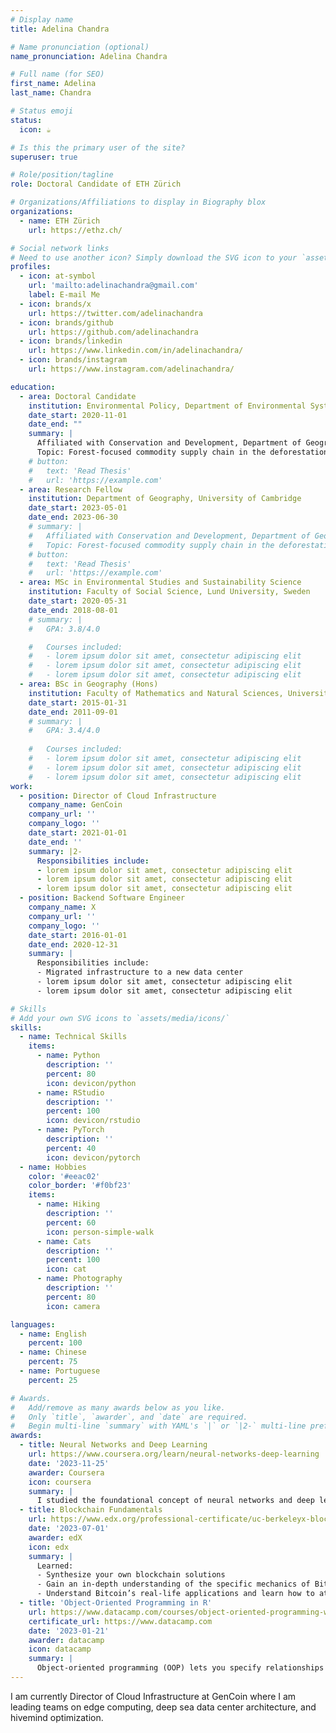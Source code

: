 ```yaml
---
# Display name
title: Adelina Chandra

# Name pronunciation (optional)
name_pronunciation: Adelina Chandra

# Full name (for SEO)
first_name: Adelina
last_name: Chandra

# Status emoji
status:
  icon: ☕️

# Is this the primary user of the site?
superuser: true

# Role/position/tagline
role: Doctoral Candidate of ETH Zürich

# Organizations/Affiliations to display in Biography blox
organizations:
  - name: ETH Zürich
    url: https://ethz.ch/

# Social network links
# Need to use another icon? Simply download the SVG icon to your `assets/media/icons/` folder.
profiles:
  - icon: at-symbol
    url: 'mailto:adelinachandra@gmail.com'
    label: E-mail Me
  - icon: brands/x
    url: https://twitter.com/adelinachandra
  - icon: brands/github
    url: https://github.com/adelinachandra
  - icon: brands/linkedin
    url: https://www.linkedin.com/in/adelinachandra/
  - icon: brands/instagram
    url: https://www.instagram.com/adelinachandra/

education:
  - area: Doctoral Candidate
    institution: Environmental Policy, Department of Environmental System Science, ETH Zürich, Switzerland
    date_start: 2020-11-01
    date_end: ""
    summary: |
      Affiliated with Conservation and Development, Department of Geography, University of Cambridge, United Kingdom \
      Topic: Forest-focused commodity supply chain in the deforestation-risk commodities, focusing on palm oil sector.
    # button:
    #   text: 'Read Thesis'
    #   url: 'https://example.com'
  - area: Research Fellow
    institution: Department of Geography, University of Cambridge
    date_start: 2023-05-01
    date_end: 2023-06-30
    # summary: |
    #   Affiliated with Conservation and Development, Department of Geography, University of Cambridge, United Kingdom \
    #   Topic: Forest-focused commodity supply chain in the deforestation-risk commodities, focusing on palm oil sector.
    # button:
    #   text: 'Read Thesis'
    #   url: 'https://example.com'
  - area: MSc in Environmental Studies and Sustainability Science
    institution: Faculty of Social Science, Lund University, Sweden 
    date_start: 2020-05-31
    date_end: 2018-08-01
    # summary: |
    #   GPA: 3.8/4.0

    #   Courses included:
    #   - lorem ipsum dolor sit amet, consectetur adipiscing elit
    #   - lorem ipsum dolor sit amet, consectetur adipiscing elit
    #   - lorem ipsum dolor sit amet, consectetur adipiscing elit
  - area: BSc in Geography (Hons)
    institution: Faculty of Mathematics and Natural Sciences, University of Indonesia, Indonesia
    date_start: 2015-01-31
    date_end: 2011-09-01
    # summary: |
    #   GPA: 3.4/4.0
      
    #   Courses included:
    #   - lorem ipsum dolor sit amet, consectetur adipiscing elit
    #   - lorem ipsum dolor sit amet, consectetur adipiscing elit
    #   - lorem ipsum dolor sit amet, consectetur adipiscing elit
work:
  - position: Director of Cloud Infrastructure
    company_name: GenCoin
    company_url: ''
    company_logo: ''
    date_start: 2021-01-01
    date_end: ''
    summary: |2-
      Responsibilities include:
      - lorem ipsum dolor sit amet, consectetur adipiscing elit
      - lorem ipsum dolor sit amet, consectetur adipiscing elit
      - lorem ipsum dolor sit amet, consectetur adipiscing elit
  - position: Backend Software Engineer
    company_name: X
    company_url: ''
    company_logo: ''
    date_start: 2016-01-01
    date_end: 2020-12-31
    summary: |
      Responsibilities include:
      - Migrated infrastructure to a new data center
      - lorem ipsum dolor sit amet, consectetur adipiscing elit
      - lorem ipsum dolor sit amet, consectetur adipiscing elit

# Skills
# Add your own SVG icons to `assets/media/icons/`
skills:
  - name: Technical Skills
    items:
      - name: Python
        description: ''
        percent: 80
        icon: devicon/python
      - name: RStudio
        description: ''
        percent: 100
        icon: devicon/rstudio
      - name: PyTorch
        description: ''
        percent: 40
        icon: devicon/pytorch
  - name: Hobbies
    color: '#eeac02'
    color_border: '#f0bf23'
    items:
      - name: Hiking
        description: ''
        percent: 60
        icon: person-simple-walk
      - name: Cats
        description: ''
        percent: 100
        icon: cat
      - name: Photography
        description: ''
        percent: 80
        icon: camera

languages:
  - name: English
    percent: 100
  - name: Chinese
    percent: 75
  - name: Portuguese
    percent: 25

# Awards.
#   Add/remove as many awards below as you like.
#   Only `title`, `awarder`, and `date` are required.
#   Begin multi-line `summary` with YAML's `|` or `|2-` multi-line prefix and indent 2 spaces below.
awards:
  - title: Neural Networks and Deep Learning
    url: https://www.coursera.org/learn/neural-networks-deep-learning
    date: '2023-11-25'
    awarder: Coursera
    icon: coursera
    summary: |
      I studied the foundational concept of neural networks and deep learning. By the end, I was familiar with the significant technological trends driving the rise of deep learning; build, train, and apply fully connected deep neural networks; implement efficient (vectorized) neural networks; identify key parameters in a neural network’s architecture; and apply deep learning to your own applications.
  - title: Blockchain Fundamentals
    url: https://www.edx.org/professional-certificate/uc-berkeleyx-blockchain-fundamentals
    date: '2023-07-01'
    awarder: edX
    icon: edx
    summary: |
      Learned:
      - Synthesize your own blockchain solutions
      - Gain an in-depth understanding of the specific mechanics of Bitcoin
      - Understand Bitcoin’s real-life applications and learn how to attack and destroy Bitcoin, Ethereum, smart contracts and Dapps, and alternatives to Bitcoin’s Proof-of-Work consensus algorithm
  - title: 'Object-Oriented Programming in R'
    url: https://www.datacamp.com/courses/object-oriented-programming-with-s3-and-r6-in-r
    certificate_url: https://www.datacamp.com
    date: '2023-01-21'
    awarder: datacamp
    icon: datacamp
    summary: |
      Object-oriented programming (OOP) lets you specify relationships between functions and the objects that they can act on, helping you manage complexity in your code. This is an intermediate level course, providing an introduction to OOP, using the S3 and R6 systems. S3 is a great day-to-day R programming tool that simplifies some of the functions that you write. R6 is especially useful for industry-specific analyses, working with web APIs, and building GUIs.
---
```


I am currently Director of Cloud Infrastructure at GenCoin where I am leading teams on edge computing, deep sea data center architecture, and hivemind optimization.
